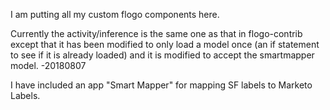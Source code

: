 I am putting all my custom flogo components here.

Currently the activity/inference is the same one as that in flogo-contrib except that it has been modified to only load a model once (an if statement to see if it is already loaded) and it is modified to accept the smartmapper model.  -20180807

I have included an app "Smart Mapper" for mapping SF labels to Marketo Labels.

